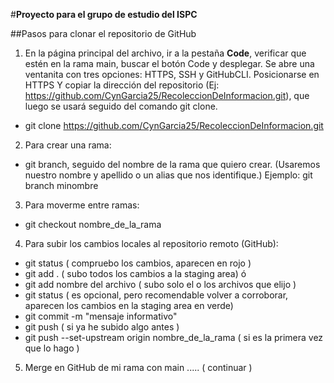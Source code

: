 #**Proyecto para el grupo de estudio del ISPC**

##Pasos para clonar el repositorio de GitHub

1. En la página principal del archivo, ir a la pestaña **Code**, verificar que estén en la rama main, buscar el botón Code y desplegar. Se abre una ventanita con tres opciones: HTTPS, SSH y GitHubCLI. Posicionarse en HTTPS Y copiar la dirección del repositorio (Ej: https://github.com/CynGarcia25/RecoleccionDeInformacion.git), que luego se usará seguido del comando git clone.

- git clone https://github.com/CynGarcia25/RecoleccionDeInformacion.git

2. Para crear una rama: 
- git branch, seguido del nombre de la rama que quiero crear. (Usaremos nuestro nombre y apellido o un alias que nos identifique.)
Ejemplo: git branch minombre

3. Para moverme entre ramas:

- git checkout nombre_de_la_rama

4. Para subir los cambios locales al repositorio remoto (GitHub):
- git status ( compruebo los cambios, aparecen en rojo )
- git add . ( subo todos los cambios a la staging area) ó
- git add nombre del archivo ( subo solo el o los archivos que elijo )
- git status ( es opcional, pero recomendable volver a corroborar, aparecen los cambios en la staging area en verde)
- git commit -m "mensaje informativo"
- git push ( si ya he subido algo antes )
- git push --set-upstream origin nombre_de_la_rama ( si es la primera vez que lo hago )

5. Merge en GitHub de mi rama con main ..... ( continuar )